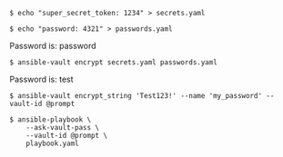 
```console
$ echo "super_secret_token: 1234" > secrets.yaml
```

```console
$ echo "password: 4321" > passwords.yaml
```

Password is: password 
```console
$ ansible-vault encrypt secrets.yaml passwords.yaml
```

Password is: test 
```console
$ ansible-vault encrypt_string 'Test123!' --name 'my_password' --vault-id @prompt
```

```console
$ ansible-playbook \
    --ask-vault-pass \
    --vault-id @prompt \
    playbook.yaml
```